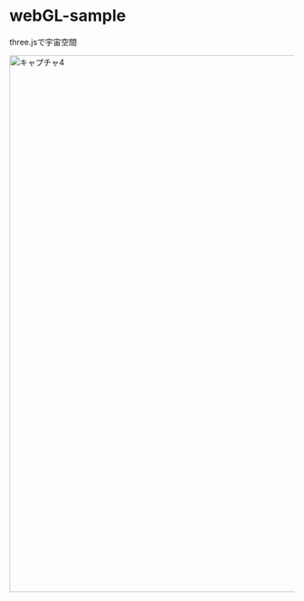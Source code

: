 # webGL-sample

three.jsで宇宙空間

<img width="949" alt="キャプチャ4" src="https://user-images.githubusercontent.com/84027833/235035281-8da2452b-570e-4486-98e1-9017e6655c7f.PNG">


